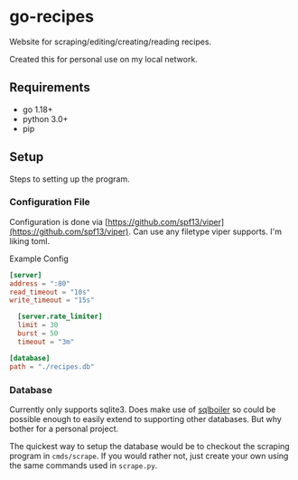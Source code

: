 # go-recipes

Website for scraping/editing/creating/reading recipes.

Created this for personal use on my local network.

## Requirements

- go 1.18+
- python 3.0+
- pip

## Setup

Steps to setting up the program.

### Configuration File

Configuration is done via [https://github.com/spf13/viper](https://github.com/spf13/viper). Can use any filetype viper supports. I'm liking toml.

Example Config

```toml
[server]
address = ":80"
read_timeout = "10s"
write_timeout = "15s"

  [server.rate_limiter]
  limit = 30
  burst = 50
  timeout = "3m"

[database]
path = "./recipes.db"
```

### Database

Currently only supports sqlite3. Does make use of [sqlboiler](https://github.com/volatiletech/sqlboiler#sqlboiler) so could be possible enough to easily extend to supporting other databases. But why bother for a personal project.

The quickest way to setup the database would be to checkout the scraping program in `cmds/scrape`. If you would rather not, just create your own using the same commands used in `scrape.py`.
